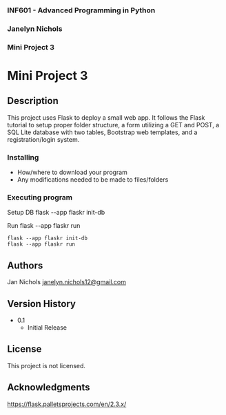 ### INF601 - Advanced Programming in Python
### Janelyn Nichols
### Mini Project 3


# Mini Project 3

## Description

This project uses Flask to deploy a small web app. It follows the Flask tutorial to setup proper folder structure, a form utilizing a GET and POST, a SQL Lite database with two tables, Bootstrap web templates, and a registration/login system.

### Installing

* How/where to download your program
* Any modifications needed to be made to files/folders

### Executing program

Setup DB
flask --app flaskr init-db

Run
flask --app flaskr run 
```
flask --app flaskr init-db
flask --app flaskr run
```

## Authors
Jan Nichols
janelyn.nichols12@gmail.com

## Version History
* 0.1
    * Initial Release

## License
This project is not licensed.

## Acknowledgments
https://flask.palletsprojects.com/en/2.3.x/